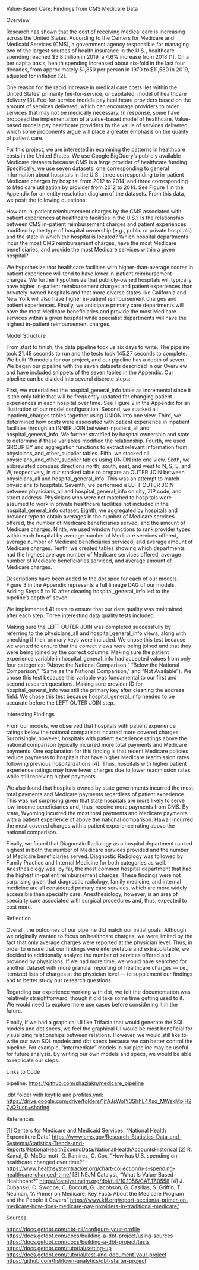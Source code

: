 Value-Based Care: Findings from CMS Medicare Data

Overview

Research has shown that the cost of receiving medical care is increasing across the United States. According to the Centers for Medicare and Medicaid Services (CMS), a government agency responsible for managing two of the largest sources of health insurance in the U.S., healthcare spending reached $3.8 trillion in 2019, a 4.6% increase from 2018 [1]. On a per capita basis, health spending increased about six-fold in the last four decades, from approximately $1,850 per person in 1970 to $11,580 in 2019, adjusted for inflation [2].

One reason for the rapid increase in medical care costs lies within the United States’ primarily fee-for-service, or capitated, model of healthcare delivery [3]. Fee-for-service models pay healthcare providers based on the amount of services delivered, which can encourage providers to order services that may not be medically necessary. In response, some have proposed the implementation of a value-based model of healthcare. Value-based models pay healthcare providers by the value of services delivered, which some proponents argue will place a greater emphasis on the quality of patient care.

For this project, we are interested in examining the patterns in healthcare costs in the United States. We use Google BigQuery’s publicly available Medicare datasets because CMS is a large provider of healthcare funding. Specifically, we use seven datasets: one corresponding to general information about hospitals in the U.S., three corresponding to in-patient Medicare charges by hospital from 2012 to 2014, and three corresponding to Medicare utilization by provider from 2012 to 2014. See Figure 1 in the Appendix for an entity resolution diagram of the datasets. From this data, we posit the following questions:

How are in-patient reimbursement charges by the CMS associated with patient experiences at healthcare facilities in the U.S.?
Is the relationship between CMS in-patient reimbursement charges and patient experiences modified by the type of hospital ownership (e.g., public or private hospitals) and the state in which the hospital is located?
Which hospital departments incur the most CMS reimbursement charges, have the most Medicare beneficiaries, and provide the most Medicare services within a given hospital?

We hypothesize that healthcare facilities with higher-than-average scores in patient experience will tend to have lower in-patient reimbursement charges. We further hypothesize that publicly-owned hospitals will typically have higher in-patient reimbursement charges and patient experiences than privately-owned hospitals and that more diverse states like California and New York will also have higher in-patient reimbursement charges and patient experiences. Finally, we anticipate primary care departments will have the most Medicare beneficiaries and provide the most Medicare services within a given hospital while specialist departments will have the highest in-patient reimbursement charges.

Model Structure

From start to finish, the data pipeline took us six days to write. The pipeline took 21.49 seconds to run and the tests took 145.27 seconds to complete.
We built 19 models for our project, and our pipeline has a depth of seven. We began our pipeline with the seven datasets described in our Overview and have included snippets of the seven tables in the Appendix. Our pipeline can be divided into several discrete steps:

First, we materialized the hospital_general_info table as incremental since it is the only table that will be frequently updated for changing patient experiences in each hospital over time. See Figure 2 in the Appendix for an illustration of our model configuration.
Second, we stacked all inpatient_charges tables together using UNION into one view.
Third, we determined how costs were associated with patient experience in inpatient facilities through an INNER JOIN between inpatient_all and hospital_general_info.
We further stratified by hospital ownership and state to determine if these variables modified the relationship.
Fourth, we used GROUP BY and aggregation functions to extract relevant information from physicians_and_other_supplier tables.
Fifth, we stacked all physicians_and_other_supplier tables using UNION into one view.
Sixth, we abbreviated compass directions north, south, east, and west to N, S, E, and W, respectively, in our stacked table to prepare an OUTER JOIN between physicians_all and hospital_general_info. This was an attempt to match physicians to hospitals.
Seventh, we performed a LEFT OUTER JOIN between physicians_all and hospital_general_info on city, ZIP code, and street address. Physicians who were not matched to hospitals were assumed to work in private healthcare facilities not included in the hospital_general_info dataset.
Eighth, we aggregated by hospitals and provider type to obtain averages in the number of Medicare services offered, the number of Medicare beneficiaries served, and the amount of Medicare charges.
Ninth, we used window functions to rank provider types within each hospital by average number of Medicare services offered, average number of Medicare beneficiaries serviced, and average amount of Medicare charges.
Tenth, we created tables showing which departments had the highest average number of Medicare services offered, average number of Medicare beneficiaries serviced, and average amount of Medicare charges.

Descriptions have been added to the dbt spec for each of our models. Figure 3 in the Appendix represents a full lineage DAG of our models. Adding Steps 5 to 10 after cleaning hospital_general_info led to the pipeline’s depth of seven.

We implemented 41 tests to ensure that our data quality was maintained after each step. Three interesting data quality tests included:

Making sure the LEFT OUTER JOIN was completed successfully by referring to the physicians_all and hospital_general_info views, along with checking if their primary keys were included. We chose this test because we wanted to ensure that the correct views were being joined and that they were being joined by the correct columns.
Making sure the patient experience variable in hospital_general_info had accepted values from only four categories: “Above the National Comparison,” “Below the National Comparison,” “Same as the National Comparison,” and “Not Available”). We chose this test because this variable was fundamental to our first and second research questions.
Making sure provider ID for hospital_general_info was still the primary key after cleaning the address field. We chose this test because hospital_general_info needed to be accurate before the LEFT OUTER JOIN step.

Interesting Findings

From our models, we observed that hospitals with patient experience ratings below the national comparison incurred more covered charges. Surprisingly, however, hospitals with patient experience ratings above the national comparison typically incurred more total payments and Medicare payments. One explanation for this finding is that recent Medicare policies reduce payments to hospitals that have higher Medicare readmission rates following previous hospitalizations [4]. Thus, hospitals with higher patient experience ratings may have fewer charges due to lower readmission rates while still receiving higher payments.

We also found that hospitals owned by state governments incurred the most total payments and Medicare payments regardless of patient experience. This was not surprising given that state hospitals are more likely to serve low-income beneficiaries and, thus, receive more payments from CMS. By state, Wyoming incurred the most total payments and Medicare payments with a patient experience of above the national comparison. Hawaii incurred the most covered charges with a patient experience rating above the national comparison.

Finally, we found that Diagnostic Radiology as a hospital department ranked highest in both the number of Medicare services provided and the number of Medicare beneficiaries served. Diagnostic Radiology was followed by Family Practice and Internal Medicine for both categories as well. Anesthesiology was, by far, the most common hospital department that had the highest in-patient reimbursement charges. These findings were not surprising given that diagnostic radiology, family medicine, and internal medicine are all considered primary care services, which are more widely accessible than specialty care. Anesthesiology, however, is an area of specialty care associated with surgical procedures and, thus, expected to cost more.

Reflection

Overall, the outcomes of our pipeline did match our initial goals. Although we originally wanted to focus on healthcare charges, we were limited by the fact that only average charges were reported at the physician level. Thus, in order to ensure that our findings were interpretable and extrapolatable, we decided to additionally analyze the number of services offered and provided by physicians. If we had more time, we would have searched for another dataset with more granular reporting of healthcare charges — i.e., itemized lists of charges at the physician level — to supplement our findings and to better study our research questions.

Regarding our experience working with dbt, we felt the documentation was relatively straightforward, though it did take some time getting used to it. We would need to explore more use cases before considering it in the future.

Finally, if we had a graphical UI like Trifacta that would generate the SQL models and dbt specs, we feel the graphical UI would be most beneficial for visualizing relationships between relations. However, we would still like to write our own SQL models and dbt specs because we can better control the pipeline. For example, “intermediate” models in our pipeline may be useful for future analysis. By writing our own models and specs, we would be able to replicate our steps.

Links to Code

pipeline:
https://github.com/shaziakn/medicare_pipeline

.dbt folder with keyfile and profiles.yml:
https://drive.google.com/drive/folders/1jfAJsWoIY3SlrhL4Xsq_MWskMpjH27yQ?usp=sharing 

References

[1] Centers for Medicare and Medicaid Services, “National Health Expenditure Data” https://www.cms.gov/Research-Statistics-Data-and-Systems/Statistics-Trends-and-Reports/NationalHealthExpendData/NationalHealthAccountsHistorical
[2] R. Kamal, D. McDermott, G. Ramirez, C. Cox, “How has U.S. spending on healthcare changed over time?” https://www.healthsystemtracker.org/chart-collection/u-s-spending-healthcare-changed-time/
[3] NEJM Catalyst, “What Is Value-Based Healthcare?” https://catalyst.nejm.org/doi/full/10.1056/CAT.17.0558
[4] J. Cubanski, C. Swoope, C. Boccuti, G. Jacobson, G. Casillas, S. Griffin, T. Neuman, “A Primer on Medicare: Key Facts About the Medicare Program and the People it Covers” https://www.kff.org/report-section/a-primer-on-medicare-how-does-medicare-pay-providers-in-traditional-medicare/

Sources

https://docs.getdbt.com/dbt-cli/configure-your-profile
https://docs.getdbt.com/docs/building-a-dbt-project/using-sources
https://docs.getdbt.com/docs/building-a-dbt-project/tests
https://docs.getdbt.com/tutorial/setting-up
https://docs.getdbt.com/tutorial/test-and-document-your-project
https://github.com/fishtown-analytics/dbt-starter-project

